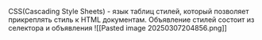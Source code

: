 CSS(Cascading Style Sheets) - язык таблиц стилей, который позволяет прикреплять стиль к HTML документам.
Объявление стилей состоит из селектора и объявления 
![[Pasted image 20250307204856.png]]
